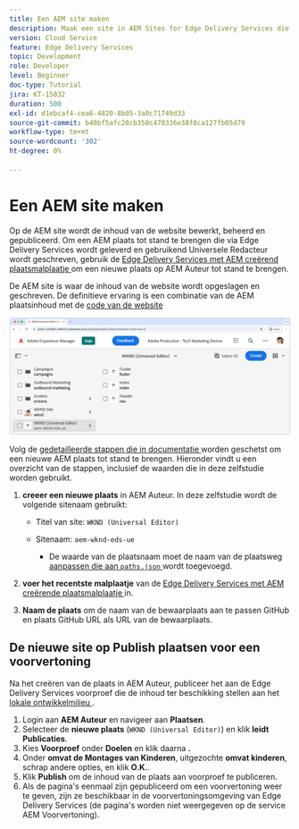 ```yaml
---
title: Een AEM site maken
description: Maak een site in AEM Sites for Edge Delivery Services die u kunt bewerken met de Universal Editor.
version: Cloud Service
feature: Edge Delivery Services
topic: Development
role: Developer
level: Beginner
doc-type: Tutorial
jira: KT-15832
duration: 500
exl-id: d1ebcaf4-cea6-4820-8b05-3a0c71749d33
source-git-commit: b40bf5afc28cb350c470336e38f8ca127fb05d79
workflow-type: tm+mt
source-wordcount: '302'
ht-degree: 0%

---
```


# Een AEM site maken

Op de AEM site wordt de inhoud van de website bewerkt, beheerd en gepubliceerd. Om een AEM plaats tot stand te brengen die via Edge Delivery Services wordt geleverd en gebruikend Universele Redacteur wordt geschreven, gebruik de [ Edge Delivery Services met AEM creërend plaatsmalplaatje ](https://github.com/adobe-rnd/aem-boilerplate-xwalk/releases) om een nieuwe plaats op AEM Auteur tot stand te brengen.

De AEM site is waar de inhoud van de website wordt opgeslagen en geschreven. De definitieve ervaring is een combinatie van de AEM plaatsinhoud met de [ code van de website ](./1-new-code-project.md)

![ Nieuwe AEM Plaats voor Edge Delivery Services en Universele Redacteur ](./assets/2-new-aem-site/new-site.png)

Volg de [ gedetailleerde stappen die in documentatie ](https://experienceleague.adobe.com/en/docs/experience-manager-cloud-service/content/edge-delivery/wysiwyg-authoring/edge-dev-getting-started#create-aem-site) worden geschetst om een nieuwe AEM plaats tot stand te brengen.  Hieronder vindt u een overzicht van de stappen, inclusief de waarden die in deze zelfstudie worden gebruikt.
1. **creeer een nieuwe plaats** in AEM Auteur. In deze zelfstudie wordt de volgende sitenaam gebruikt:
   * Titel van site: `WKND (Universal Editor)`
   * Sitenaam: `aem-wknd-eds-ue`

      * De waarde van de plaatsnaam moet de naam van de plaatsweg [ aanpassen die aan `paths.json` ](https://experienceleague.adobe.com/en/docs/experience-manager-cloud-service/content/edge-delivery/wysiwyg-authoring/path-mapping) wordt toegevoegd.

2. **voer het recentste malplaatje** van de [ Edge Delivery Services met AEM creërende plaatsmalplaatje ](https://github.com/adobe-rnd/aem-boilerplate-xwalk/releases) in.
3. **Naam de plaats** om de naam van de bewaarplaats aan te passen GitHub en plaats GitHub URL als URL van de bewaarplaats.

## De nieuwe site op Publish plaatsen voor een voorvertoning

Na het creëren van de plaats in AEM Auteur, publiceer het aan de Edge Delivery Services voorproef die de inhoud ter beschikking stellen aan het [ lokale ontwikkelmilieu ](./3-local-development-environment.md).

1. Login aan **AEM Auteur** en navigeer aan **Plaatsen**.
2. Selecteer de **nieuwe plaats** (`WKND (Universal Editor)`) en klik **leidt Publicaties**.
3. Kies **Voorproef** onder **Doelen** en klik daarna **.**
4. Onder **omvat de Montages van Kinderen**, uitgezochte **omvat kinderen**, schrap andere opties, en klik **O.K.**.
5. Klik **Publish** om de inhoud van de plaats aan voorproef te publiceren.
6. Als de pagina&#39;s eenmaal zijn gepubliceerd om een voorvertoning weer te geven, zijn ze beschikbaar in de voorvertoningsomgeving van Edge Delivery Services (de pagina&#39;s worden niet weergegeven op de service AEM Voorvertoning).
